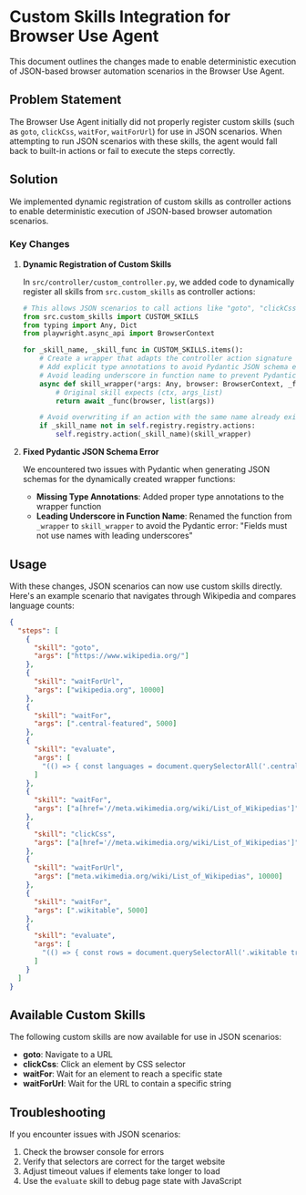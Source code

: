 # Custom Skills Integration for Browser Use Agent

This document outlines the changes made to enable deterministic execution of JSON-based browser automation scenarios in the Browser Use Agent.

## Problem Statement

The Browser Use Agent initially did not properly register custom skills (such as `goto`, `clickCss`, `waitFor`, `waitForUrl`) for use in JSON scenarios. When attempting to run JSON scenarios with these skills, the agent would fall back to built-in actions or fail to execute the steps correctly.

## Solution

We implemented dynamic registration of custom skills as controller actions to enable deterministic execution of JSON-based browser automation scenarios.

### Key Changes

1. **Dynamic Registration of Custom Skills**

   In `src/controller/custom_controller.py`, we added code to dynamically register all skills from `src.custom_skills` as controller actions:

   ```python
   # This allows JSON scenarios to call actions like "goto", "clickCss", etc.
   from src.custom_skills import CUSTOM_SKILLS
   from typing import Any, Dict
   from playwright.async_api import BrowserContext

   for _skill_name, _skill_func in CUSTOM_SKILLS.items():
       # Create a wrapper that adapts the controller action signature
       # Add explicit type annotations to avoid Pydantic JSON schema errors
       # Avoid leading underscore in function name to prevent Pydantic errors
       async def skill_wrapper(*args: Any, browser: BrowserContext, _func=_skill_func) -> Dict[str, Any]:
           # Original skill expects (ctx, args_list)
           return await _func(browser, list(args))

       # Avoid overwriting if an action with the same name already exists
       if _skill_name not in self.registry.registry.actions:
           self.registry.action(_skill_name)(skill_wrapper)
   ```

2. **Fixed Pydantic JSON Schema Error**

   We encountered two issues with Pydantic when generating JSON schemas for the dynamically created wrapper functions:

   - **Missing Type Annotations**: Added proper type annotations to the wrapper function
   - **Leading Underscore in Function Name**: Renamed the function from `_wrapper` to `skill_wrapper` to avoid the Pydantic error: "Fields must not use names with leading underscores"

## Usage

With these changes, JSON scenarios can now use custom skills directly. Here's an example scenario that navigates through Wikipedia and compares language counts:

```json
{
  "steps": [
    {
      "skill": "goto",
      "args": ["https://www.wikipedia.org/"]
    },
    {
      "skill": "waitForUrl",
      "args": ["wikipedia.org", 10000]
    },
    {
      "skill": "waitFor",
      "args": [".central-featured", 5000]
    },
    {
      "skill": "evaluate",
      "args": [
        "(() => { const languages = document.querySelectorAll('.central-featured-lang'); const count = languages.length; localStorage.setItem('languageCount', count); return { mainPageLanguageCount: count }; })()"
      ]
    },
    {
      "skill": "waitFor",
      "args": ["a[href='//meta.wikimedia.org/wiki/List_of_Wikipedias']", 5000]
    },
    {
      "skill": "clickCss",
      "args": ["a[href='//meta.wikimedia.org/wiki/List_of_Wikipedias']"]
    },
    {
      "skill": "waitForUrl",
      "args": ["meta.wikimedia.org/wiki/List_of_Wikipedias", 10000]
    },
    {
      "skill": "waitFor",
      "args": [".wikitable", 5000]
    },
    {
      "skill": "evaluate",
      "args": [
        "(() => { const rows = document.querySelectorAll('.wikitable tr'); const activeLanguages = Array.from(rows).filter(row => row.querySelector('td')).length; const mainPageCount = localStorage.getItem('languageCount'); return { mainPageLanguageCount: mainPageCount, listPageLanguageCount: activeLanguages, note: 'The counts may differ as the main page shows top languages while the list page shows all languages' }; })()"
      ]
    }
  ]
}
```

## Available Custom Skills

The following custom skills are now available for use in JSON scenarios:

- **goto**: Navigate to a URL
- **clickCss**: Click an element by CSS selector
- **waitFor**: Wait for an element to reach a specific state
- **waitForUrl**: Wait for the URL to contain a specific string

## Troubleshooting

If you encounter issues with JSON scenarios:

1. Check the browser console for errors
2. Verify that selectors are correct for the target website
3. Adjust timeout values if elements take longer to load
4. Use the `evaluate` skill to debug page state with JavaScript
